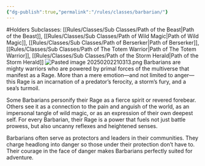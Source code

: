 ```yaml
---
{"dg-publish":true,"permalink":"/rules/classes/barbarian/"}
---
```


#Holders
Subclasses: [[Rules/Classes/Sub Classes/Path of the Beast\|Path of the Beast]], [[Rules/Classes/Sub Classes/Path of Wild Magic\|Path of Wild Magic]], [[Rules/Classes/Sub Classes/Path of Berserker\|Path of Berserker]], [[Rules/Classes/Sub Classes/Path of The Totem Warrior\|Path of The Totem Warrior]], [[Rules/Classes/Sub Classes/Path of the Storm Herald\|Path of the Storm Herald]]
![Pasted image 20250202210313.png](/img/user/Images/Pasted%20image%2020250202210313.png)
Barbarians are mighty warriors who are powered by primal forces of the multiverse that manifest as a Rage. More than a mere emotion—and not limited to anger—this Rage is an incarnation of a predator’s ferocity, a storm’s fury, and a sea’s turmoil.

Some Barbarians personify their Rage as a fierce spirit or revered forebear. Others see it as a connection to the pain and anguish of the world, as an impersonal tangle of wild magic, or as an expression of their own deepest self. For every Barbarian, their Rage is a power that fuels not just battle prowess, but also uncanny reflexes and heightened senses.

Barbarians often serve as protectors and leaders in their communities. They charge headlong into danger so those under their protection don’t have to. Their courage in the face of danger makes Barbarians perfectly suited for adventure.